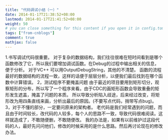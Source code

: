 ```yaml
---
title: "代码调试小结（一）"
date: 2014-01-17T21:38:52+08:00
lastmod: 2014-01-17T21:41:52+08:00
weight: 50
# you can close something for this content if you open it in config.toml.
tags: ["from-cnblogs"]
comment: true
mathjax: false
---
```


1.书写调试代码很重要。
对于复杂的数据结构，我们往往很难在短时间看到是哪个函数修改了它，所以我们要增加调试函数。在Debug的过程中输出相关的信息，便于分析。
对于VC++ 可以用OutputDebugString，其他的不清楚。
函数的流程最好的数据结构的流程一致，这样的话便于层层分析，以便我们最后找到在哪个函数中计算错误。
2，测试程序不要掩盖问题
由于最近的项目要用到矩形切分，观察矩形的分布，所以写了一个程序来看。由于CDC的画矩形函数会导致重叠的矩形发生遮盖，掩盖了问题的本质。
所以导致分析陷入歧途，后来经过改变，将矩形改为用四条直线来画，分析出最后的原因。(不要写点代码，捎带写点bug)。
3，对于不懂的部分，一定要问原来的架构者。
老代码是我们经常遇到的问题，而且由于时间较长，改代码的人较多，每个人的思路不一致，导致代码很难阅读。这样就造成了，不敢随便删，不敢随便改。
我的办法是，如果有以前维护过这段代码的人，最好先问问他们，修改的时候采用的是什么思路。然后再讨论现在的修改办法。